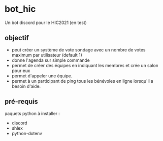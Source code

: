 # bot_hic

Un bot discord pour le HIC2021 (en test)

## objectif
- peut créer un système de vote sondage avec un nombre de votes 
maximum par utilisateur (default 1)
- donne l'agenda sur simple commande
- permet de créer des équipes en indiquant les membres et crée un salon pour eux
- permet d'appeler une équipe.
- permet à un participant de ping tous les bénévoles en ligne lorsqu'il a besoin d'aide.

## pré-requis
paquets python à installer :
- discord
- shlex
- python-dotenv
